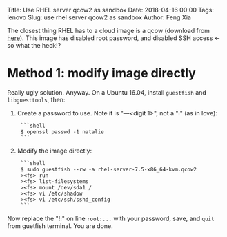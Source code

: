 Title: Use RHEL server qcow2 as sandbox
Date: 2018-04-16 00:00
Tags: lenovo
Slug: use rhel server qcow2 as sandbox
Author: Feng Xia


The closest thing RHEL has to a cloud image is a qcow (download from
[here][1]). This image has disabled root password, and disabled SSH
access &larr; so what the heck!?

[1]: https://access.redhat.com/downloads/content/69/ver=/rhel---7/7.5/x86_64/product-software

# Method 1: modify image directly

Really ugly solution. Anyway. On a Ubuntu 16.04, install `guestfish`
and `libguesttools`, then:

1. Create a password to use. Note it is "&mdash;<digit 1>", not a "l"
   (as in love):
   
        ```shell
        $ openssl passwd -1 natalie
        ```
   
2. Modify the image directly:

        ```shell
        $ sudo guestfish --rw -a rhel-server-7.5-x86_64-kvm.qcow2 
        ><fs> run
        ><fs> list-filesystems
        ><fs> mount /dev/sda1 /
        ><fs> vi /etc/shadow
        ><fs> vi /etc/ssh/sshd_config
        ```
   
Now replace the "!!" on line `root:...` with your password, save,
and `quit` from guetfish terminal. You are done.
